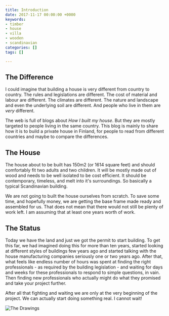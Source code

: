 ```yaml
---
title: Introduction
date: 2017-11-17 00:00:00 +0000
keywords:
- timber
- house
- villa
- wooden
- scandinavian
categories: []
tags: []

---
```

## The Difference

I could imagine that building a house is very different from country to country. The rules and legislations are different. The cost of material and labour are different. The climates are different. The nature and landscape and even the underlying soil are different. And people who live in them are _very_ different.

The web is full of blogs about _How I built my house_. But they are mostly targeted to people living in the same country. This blog is mainly to share how it is to build a private house in Finland, for people to read from different countries and maybe to compare the differences.

## The House

The house about to be built has 150m2 (or 1614 square feet) and should comfortably fit two adults and two children. It will be mostly made out of wood and needs to be well isolated to be cost efficient. It should be contemporary, timeless, and melt into it's surroundings. So basically a typical Scandinavian building. 

We are not going to built the house ourselves from scratch. To save some time, and hopefully money, we are getting the base frame made ready and assembled for us. That does not mean that there would not still be plenty of work left. I am assuming that at least one years worth of work.

## The Status

Today we have the land and just we got the permit to start building. To get this far, we had imagined doing this for more than ten years, started looking at different styles of buildings few years ago and started talking with the house manufacturing companies seriously one or two years ago. After that, what feels like endless number of hours was spent at finding the right professionals - as required by the building legislation - and waiting for days and weeks for these professionals to respond to simple questions, in vain. Then finding new professionals who actually might do what they promised and take your project further.  

After all that fighting and waiting we are only at the very beginning of the project. We can actually start doing something real. I cannot wait!

![](/uploads/2017/11/17/first-drawings.png "The Drawings")